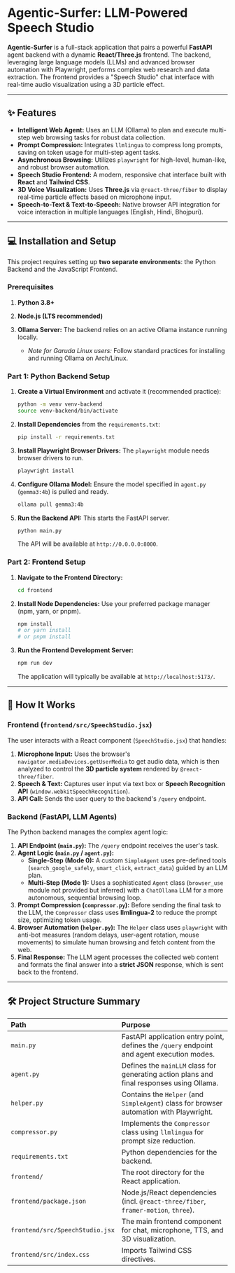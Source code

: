 # Agentic-Surfer: LLM-Powered Speech Studio

**Agentic-Surfer** is a full-stack application that pairs a powerful **FastAPI** agent backend with a dynamic **React/Three.js** frontend. The backend, leveraging large language models (LLMs) and advanced browser automation with Playwright, performs complex web research and data extraction. The frontend provides a "Speech Studio" chat interface with real-time audio visualization using a 3D particle effect.

---

## ✨ Features

* **Intelligent Web Agent:** Uses an LLM (Ollama) to plan and execute multi-step web browsing tasks for robust data collection.
* **Prompt Compression:** Integrates `llmlingua` to compress long prompts, saving on token usage for multi-step agent tasks.
* **Asynchronous Browsing:** Utilizes `playwright` for high-level, human-like, and robust browser automation.
* **Speech Studio Frontend:** A modern, responsive chat interface built with **React** and **Tailwind CSS**.
* **3D Voice Visualization:** Uses **Three.js** via `@react-three/fiber` to display real-time particle effects based on microphone input.
* **Speech-to-Text & Text-to-Speech:** Native browser API integration for voice interaction in multiple languages (English, Hindi, Bhojpuri).

---

## 💻 Installation and Setup

This project requires setting up **two separate environments**: the Python Backend and the JavaScript Frontend.

### **Prerequisites**

1.  **Python 3.8+**
2.  **Node.js (LTS recommended)**
3.  **Ollama Server:** The backend relies on an active Ollama instance running locally.

    * *Note for Garuda Linux users:* Follow standard practices for installing and running Ollama on Arch/Linux.

### **Part 1: Python Backend Setup**

1.  **Create a Virtual Environment** and activate it (recommended practice):

    ```bash
    python -m venv venv-backend
    source venv-backend/bin/activate
    ```

2.  **Install Dependencies** from the `requirements.txt`:

    ```bash
    pip install -r requirements.txt
    ```

3.  **Install Playwright Browser Drivers:** The `playwright` module needs browser drivers to run.

    ```bash
    playwright install
    ```

4.  **Configure Ollama Model:** Ensure the model specified in `agent.py` (`gemma3:4b`) is pulled and ready.

    ```bash
    ollama pull gemma3:4b
    ```

5.  **Run the Backend API:** This starts the FastAPI server.

    ```bash
    python main.py
    ```
    The API will be available at `http://0.0.0.0:8000`.

### **Part 2: Frontend Setup**

1.  **Navigate to the Frontend Directory:**

    ```bash
    cd frontend
    ```

2.  **Install Node Dependencies:** Use your preferred package manager (npm, yarn, or pnpm).

    ```bash
    npm install
    # or yarn install
    # or pnpm install
    ```

3.  **Run the Frontend Development Server:**

    ```bash
    npm run dev
    ```
    The application will typically be available at `http://localhost:5173/`.

---

## 🚀 How It Works

### **Frontend (`frontend/src/SpeechStudio.jsx`)**

The user interacts with a React component (`SpeechStudio.jsx`) that handles:
1.  **Microphone Input:** Uses the browser's `navigator.mediaDevices.getUserMedia` to get audio data, which is then analyzed to control the **3D particle system** rendered by `@react-three/fiber`.
2.  **Speech & Text:** Captures user input via text box or **Speech Recognition API** (`window.webkitSpeechRecognition`).
3.  **API Call:** Sends the user query to the backend's `/query` endpoint.

### **Backend (FastAPI, LLM Agents)**

The Python backend manages the complex agent logic:
1.  **API Endpoint (`main.py`):** The `/query` endpoint receives the user's task.
2.  **Agent Logic (`main.py` / `agent.py`):**
    * **Single-Step (Mode 0):** A custom `SimpleAgent` uses pre-defined tools (`search_google_safely`, `smart_click`, `extract_data`) guided by an LLM plan.
    * **Multi-Step (Mode 1):** Uses a sophisticated `Agent` class (`browser_use` module not provided but inferred) with a `ChatOllama` LLM for a more autonomous, sequential browsing loop.
3.  **Prompt Compression (`compressor.py`):** Before sending the final task to the LLM, the `Compressor` class uses **llmlingua-2** to reduce the prompt size, optimizing token usage.
4.  **Browser Automation (`helper.py`):** The `Helper` class uses `playwright` with anti-bot measures (random delays, user-agent rotation, mouse movements) to simulate human browsing and fetch content from the web.
5.  **Final Response:** The LLM agent processes the collected web content and formats the final answer into a **strict JSON** response, which is sent back to the frontend.

---

## 🛠️ Project Structure Summary

| Path | Purpose |
| :--- | :--- |
| `main.py` | FastAPI application entry point, defines the `/query` endpoint and agent execution modes. |
| `agent.py` | Defines the `mainLLM` class for generating action plans and final responses using Ollama. |
| `helper.py` | Contains the `Helper` (and `SimpleAgent`) class for browser automation with Playwright. |
| `compressor.py` | Implements the `Compressor` class using `llmlingua` for prompt size reduction. |
| `requirements.txt` | Python dependencies for the backend. |
| `frontend/` | The root directory for the React application. |
| `frontend/package.json` | Node.js/React dependencies (incl. `@react-three/fiber`, `framer-motion`, `three`). |
| `frontend/src/SpeechStudio.jsx` | The main frontend component for chat, microphone, TTS, and 3D visualization. |
| `frontend/src/index.css` | Imports Tailwind CSS directives. |
